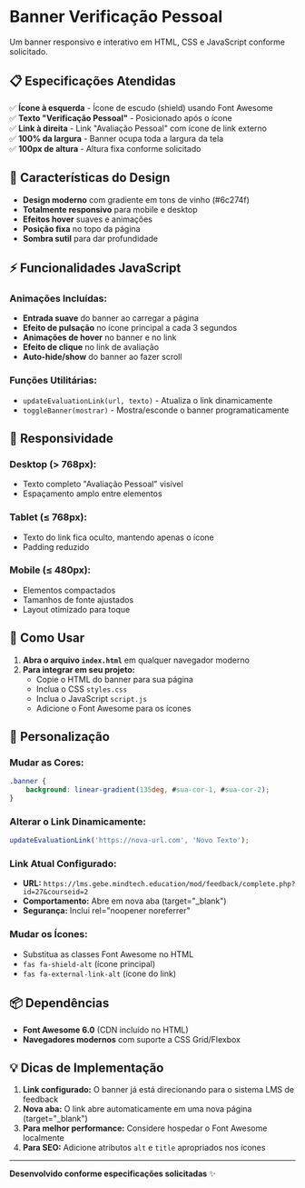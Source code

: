 # Banner Verificação Pessoal

Um banner responsivo e interativo em HTML, CSS e JavaScript conforme solicitado.

## 📋 Especificações Atendidas

✅ **Ícone à esquerda** - Ícone de escudo (shield) usando Font Awesome  
✅ **Texto "Verificação Pessoal"** - Posicionado após o ícone  
✅ **Link à direita** - Link "Avaliação Pessoal" com ícone de link externo  
✅ **100% da largura** - Banner ocupa toda a largura da tela  
✅ **100px de altura** - Altura fixa conforme solicitado  

## 🎨 Características do Design

- **Design moderno** com gradiente em tons de vinho (#6c274f)
- **Totalmente responsivo** para mobile e desktop
- **Efeitos hover** suaves e animações
- **Posição fixa** no topo da página
- **Sombra sutil** para dar profundidade

## ⚡ Funcionalidades JavaScript

### Animações Incluídas:
- **Entrada suave** do banner ao carregar a página
- **Efeito de pulsação** no ícone principal a cada 3 segundos
- **Animações de hover** no banner e no link
- **Efeito de clique** no link de avaliação
- **Auto-hide/show** do banner ao fazer scroll

### Funções Utilitárias:
- `updateEvaluationLink(url, texto)` - Atualiza o link dinamicamente
- `toggleBanner(mostrar)` - Mostra/esconde o banner programaticamente

## 📱 Responsividade

### Desktop (> 768px):
- Texto completo "Avaliação Pessoal" visível
- Espaçamento amplo entre elementos

### Tablet (≤ 768px):
- Texto do link fica oculto, mantendo apenas o ícone
- Padding reduzido

### Mobile (≤ 480px):
- Elementos compactados
- Tamanhos de fonte ajustados
- Layout otimizado para toque

## 🚀 Como Usar

1. **Abra o arquivo `index.html`** em qualquer navegador moderno
2. **Para integrar em seu projeto:**
   - Copie o HTML do banner para sua página
   - Inclua o CSS `styles.css`
   - Inclua o JavaScript `script.js`
   - Adicione o Font Awesome para os ícones

## 🔧 Personalização

### Mudar as Cores:
```css
.banner {
    background: linear-gradient(135deg, #sua-cor-1, #sua-cor-2);
}
```

### Alterar o Link Dinamicamente:
```javascript
updateEvaluationLink('https://nova-url.com', 'Novo Texto');
```

### Link Atual Configurado:
- **URL:** `https://lms.gebe.mindtech.education/mod/feedback/complete.php?id=27&courseid=2`
- **Comportamento:** Abre em nova aba (target="_blank")
- **Segurança:** Inclui rel="noopener noreferrer"

### Mudar os Ícones:
- Substitua as classes Font Awesome no HTML
- `fas fa-shield-alt` (ícone principal)
- `fas fa-external-link-alt` (ícone do link)

## 📦 Dependências

- **Font Awesome 6.0** (CDN incluído no HTML)
- **Navegadores modernos** com suporte a CSS Grid/Flexbox

## 💡 Dicas de Implementação

1. **Link configurado:** O banner já está direcionando para o sistema LMS de feedback
2. **Nova aba:** O link abre automaticamente em uma nova página (target="_blank")
3. **Para melhor performance:** Considere hospedar o Font Awesome localmente
4. **Para SEO:** Adicione atributos `alt` e `title` apropriados nos ícones

---

**Desenvolvido conforme especificações solicitadas** ✨ 